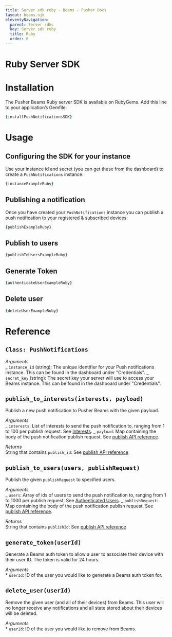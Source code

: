 ```yaml
---
title: Server sdk ruby - Beams - Pusher Docs
layout: beams.njk
eleventyNavigation:
  parent: Server sdks
  key: Server sdk ruby
  title: Ruby
  order: 6
---
```


# Ruby Server SDK

# Installation

The Pusher Beams Ruby server SDK is available on RubyGems. Add this line to your application&rsquo;s Gemfile:

```rb
{installPushNotificationsSDK}
```

# Usage

## Configuring the SDK for your instance

Use your instance id and secret (you can get these from the dashboard) to create a `PushNotifications` instance:

```rb
{instanceExampleRuby}
```

## Publishing a notification

Once you have created your `PushNotifications` instance you can publish a push notification to your registered & subscribed devices:

```rb
{publishExampleRuby}
```

## Publish to users

```rb
{publishToUsersExampleRuby}
```

## Generate Token

```rb
{authenticateUserExampleRuby}
```

## Delete user

```rb
{deleteUserExampleRuby}
```

# Reference

## `Class: PushNotifications`

_Arguments_ <br /> _ `instance_id` (string): The unique identifier for your Push notifications instance. This can be found in the dashboard under "Credentials". _ `secret_key` (string): The secret key your server will use to access your Beams instance. This can be found in the dashboard under "Credentials".

## `publish_to_interests(interests, payload)`

Publish a new push notification to Pusher Beams with the given payload.

_Arguments_ <br /> _ `interests`: List of interests to send the push notification to, ranging from 1 to 100 per publish request. See [Interests](/docs/beams/concepts/interests). _ `payload`: Map containing the body of the push notification publish request. See [publish API reference](/docs/beams/reference/publish-api#request-body).

_Returns_ <br /> String that contains `publish_id`: See [publish API reference](/docs/beams/reference/publish-api#success-response-body)

## `publish_to_users(users, publishRequest)`

Publish the given `publishRequest` to specified users.

_Arguments_ <br /> _ `users`: Array of ids of users to send the push notification to, ranging from 1 to 1000 per publish request. See [Authenticated Users](/docs/beams/concepts/users). _ `publishRequest`: Map containing the body of the push notification publish request. See [publish API reference](/docs/beams/reference/publish-api#request-body).

_Returns_ <br /> String that contains `publishId`: See [publish API reference](/docs/beams/reference/publish-api#success-response-body)

## `generate_token(userId)`

Generate a Beams auth token to allow a user to associate their device with their user ID. The token is valid for 24 hours.

_Arguments_ <br /> \* `userId`: ID of the user you would like to generate a Beams auth token for.

## `delete_user(userId)`

Remove the given user (and all of their devices) from Beams. This user will no longer receive any notifications and all state stored about their devices will be deleted.

_Arguments_ <br /> \* `userId`: ID of the user you would like to remove from Beams.
